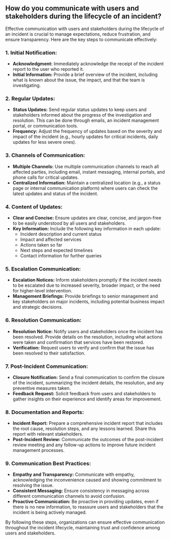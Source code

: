 ## How do you communicate with users and stakeholders during the lifecycle of an incident?

Effective communication with users and stakeholders during the lifecycle of an incident is crucial to manage expectations, reduce frustration, and ensure transparency. Here are the key steps to communicate effectively:

### 1. **Initial Notification:**
   - **Acknowledgment:** Immediately acknowledge the receipt of the incident report to the user who reported it.
   - **Initial Information:** Provide a brief overview of the incident, including what is known about the issue, the impact, and that the team is investigating.

### 2. **Regular Updates:**
   - **Status Updates:** Send regular status updates to keep users and stakeholders informed about the progress of the investigation and resolution. This can be done through emails, an incident management portal, or communication tools.
   - **Frequency:** Adjust the frequency of updates based on the severity and impact of the incident (e.g., hourly updates for critical incidents, daily updates for less severe ones).

### 3. **Channels of Communication:**
   - **Multiple Channels:** Use multiple communication channels to reach all affected parties, including email, instant messaging, internal portals, and phone calls for critical updates.
   - **Centralized Information:** Maintain a centralized location (e.g., a status page or internal communication platform) where users can check the latest updates and status of the incident.

### 4. **Content of Updates:**
   - **Clear and Concise:** Ensure updates are clear, concise, and jargon-free to be easily understood by all users and stakeholders.
   - **Key Information:** Include the following key information in each update:
     - Incident description and current status
     - Impact and affected services
     - Actions taken so far
     - Next steps and expected timelines
     - Contact information for further queries

### 5. **Escalation Communication:**
   - **Escalation Notices:** Inform stakeholders promptly if the incident needs to be escalated due to increased severity, broader impact, or the need for higher-level intervention.
   - **Management Briefings:** Provide briefings to senior management and key stakeholders on major incidents, including potential business impact and strategic decisions.

### 6. **Resolution Communication:**
   - **Resolution Notice:** Notify users and stakeholders once the incident has been resolved. Provide details on the resolution, including what actions were taken and confirmation that services have been restored.
   - **Verification:** Request users to verify and confirm that the issue has been resolved to their satisfaction.

### 7. **Post-Incident Communication:**
   - **Closure Notification:** Send a final communication to confirm the closure of the incident, summarizing the incident details, the resolution, and any preventive measures taken.
   - **Feedback Request:** Solicit feedback from users and stakeholders to gather insights on their experience and identify areas for improvement.

### 8. **Documentation and Reports:**
   - **Incident Report:** Prepare a comprehensive incident report that includes the root cause, resolution steps, and any lessons learned. Share this report with relevant stakeholders.
   - **Post-Incident Review:** Communicate the outcomes of the post-incident review meeting and any follow-up actions to improve future incident management processes.

### 9. **Communication Best Practices:**
   - **Empathy and Transparency:** Communicate with empathy, acknowledging the inconvenience caused and showing commitment to resolving the issue.
   - **Consistent Messaging:** Ensure consistency in messaging across different communication channels to avoid confusion.
   - **Proactive Communication:** Be proactive in providing updates, even if there is no new information, to reassure users and stakeholders that the incident is being actively managed.

By following these steps, organizations can ensure effective communication throughout the incident lifecycle, maintaining trust and confidence among users and stakeholders.
